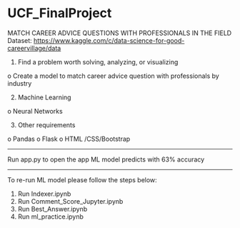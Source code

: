 # UCF_FinalProject
MATCH CAREER ADVICE QUESTIONS WITH PROFESSIONALS IN THE FIELD 
Dataset: https://www.kaggle.com/c/data-science-for-good-careervillage/data

1.	Find a problem worth solving, analyzing, or visualizing

o Create a model to match career advice question with professionals by industry

2.	Machine Learning

o Neural Networks

3.	Other requirements

o Pandas
o Flask
o HTML /CSS/Bootstrap

-------------------------------------------------------------------------------------------------------------------------------------------

Run app.py to open the app
ML model predicts with 63% accuracy

-------------------------------------------------------------------------------------------------------------------------------------------
To re-run ML model please follow the steps below:
1.	Run Indexer.ipynb
2.	Run Comment_Score_Jupyter.ipynb
3.	Run Best_Answer.ipynb
4.	Run ml_practice.ipynb

